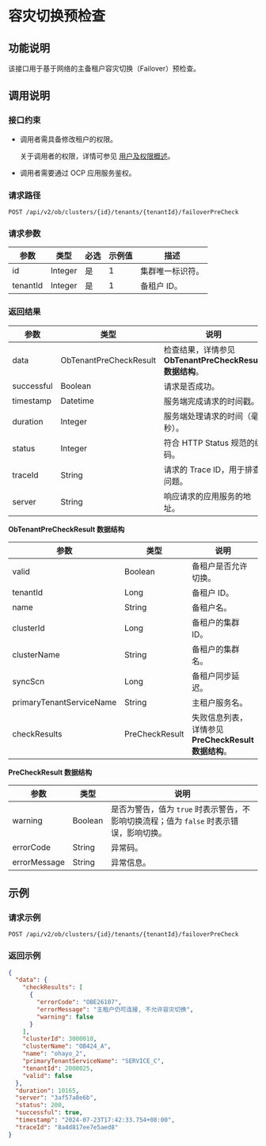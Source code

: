 # 容灾切换预检查

## 功能说明

该接口用于基于网络的主备租户容灾切换（Failover）预检查。

## 调用说明

### 接口约束

* 调用者需具备修改租户的权限。

    关于调用者的权限，详情可参见 [用户及权限概述](../../../1600.system-management-features/200.manage-users/50.user-management-overview.md)。

* 调用者需要通过 OCP 应用服务鉴权。

### 请求路径

`POST /api/v2/ob/clusters/{id}/tenants/{tenantId}/failoverPreCheck`

### 请求参数

| 参数 | 类型 | 必选 | 示例值 | 描述 |
|----------|-----------|----------|----------|----------|
| id       | Integer | 是   | 1   | 集群唯一标识符。 |
| tenantId | Integer    | 是   | 1   | 备租户 ID。 |

### 返回结果

| 参数 | 类型 | 说明 |
|-----------|----------|------------|
| data | ObTenantPreCheckResult | 检查结果，详情参见 **ObTenantPreCheckResult 数据结构**。 |
| successful | Boolean | 请求是否成功。 |
| timestamp | Datetime | 服务端完成请求的时间戳。 |
| duration | Integer | 服务端处理请求的时间（毫秒）。 |
| status | Integer | 符合 HTTP Status 规范的编码。 |
| traceId | String | 请求的 Trace ID，用于排查问题。 |
| server | String | 响应请求的应用服务的地址。 |

**ObTenantPreCheckResult 数据结构**

| 参数 | 类型 | 说明 |
|------------|-----------|-----------|
| valid | Boolean | 备租户是否允许切换。 |
| tenantId | Long | 备租户 ID。 |
| name | String | 备租户名。 |
| clusterId | Long | 备租户的集群 ID。 |
| clusterName | String | 备租户的集群名。 |
| syncScn | Long | 备租户同步延迟。 |
| primaryTenantServiceName | String | 主租户服务名。 |
| checkResults | PreCheckResult | 失败信息列表，详情参见 **PreCheckResult 数据结构**。 |

**PreCheckResult 数据结构**

| 参数 | 类型 | 说明 |
|----------|----------|-----------|
| warning | Boolean | 是否为警告，值为 `true` 时表示警告，不影响切换流程；值为 `false` 时表示错误，影响切换。 |
| errorCode | String | 异常码。 |
| errorMessage | String | 异常信息。 |

## 示例

### 请求示例

`POST /api/v2/ob/clusters/{id}/tenants/{tenantId}/failoverPreCheck`

### 返回示例

```json
{
  "data": {
    "checkResults": [
      {
        "errorCode": "OBE26107",
        "errorMessage": "主租户仍可连接, 不允许容灾切换",
        "warning": false
      }
    ],
    "clusterId": 3000010,
    "clusterName": "OB424_A",
    "name": "ohayo_2",
    "primaryTenantServiceName": "SERVICE_C",
    "tenantId": 2000025,
    "valid": false
  },
  "duration": 10165,
  "server": "3af57a8e6b",
  "status": 200,
  "successful": true,
  "timestamp": "2024-07-23T17:42:33.754+08:00",
  "traceId": "8a4d817ee7e5aed8"
}
```
